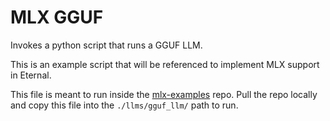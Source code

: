 # MLX GGUF

Invokes a python script that runs a GGUF LLM.

This is an example script that will be referenced to implement MLX support in Eternal.

This file is meant to run inside the [mlx-examples](https://github.com/ml-explore/mlx-examples/tree/main/llms/gguf_llm) repo. Pull the repo locally and copy this file into the `./llms/gguf_llm/` path to run.